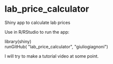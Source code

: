 # lab_price_calculator
Shiny app to calculate lab prices

Use in R/RStudio to run the app:

library(shiny)  
runGitHub( "lab_price_calculator", "giuliogiagnoni")


I will try to make a tutorial video at some point.
